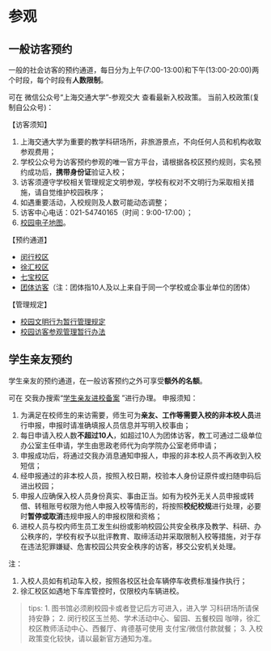 # 参观

## 一般访客预约

一般的社会访客的预约通道，每日分为上午(7:00-13:00)和下午(13:00-20:00)两个时段，每个时段有**人数限制**。

可在 微信公众号“上海交通大学”-参观交大 查看最新入校政策。
当前入校政策(复制自公众号)：


【访客须知】
1. 上海交通大学为重要的教学科研场所，非旅游景点，不向任何人员和机构收取参观费用；
2. 学校公众号为访客预约参观的唯一官方平台，请根据各校区预约规则，实名预约成功后，**携带身份证**验证入校；
3. 访客须遵守学校相关管理规定文明参观，学校有权对不文明行为采取相关措施，请自觉维护校园秩序；
4. 如遇重要活动，入校规则及人数可能动态调整；
5. 访客中心电话：021-54740165（时间：9:00-17:00）；
6. [校园电子地图](https://map.sjtu.edu.cn)。

【预约通道】
* [闵行校区](https://sjtu.cn/vreg/mh)
* [徐汇校区](https://sjtu.cn/vreg/xh)
* [七宝校区](https://sjtu.cn/vreg/qb)
* [团体访客](https://hellocampus.sjtu.edu.cn/)（注：团体指10人及以上来自于同一个学校或企事业单位的团体）

【管理规定】
* [校园文明行为暂行管理规定](https://xygl.sjtu.edu.cn/?m=module_g_article.ui_portal.detail&id=334DA3ACC7DA78E7404EF791475F6E98)
* [校园访客参观管理暂行办法](https://gk.sjtu.edu.cn/Assets/userfiles/sys_eb538c1c-65ff-4e82-8e6a-a1ef01127fed/files/20250702/20250702141303220.pdf)



## 学生亲友预约
学生亲友的预约通道，在一般访客预约之外可享受**额外的名额**。

可在 交我办搜索“[学生亲友进校备案](https://form.sjtu.edu.cn/infoplus/form/student_relatives_inout/start) ”进行办理。
申报须知：


1. 为满足在校师生的来访需要，师生可为**亲友、工作等需要入校的非本校人员**进行申报，申报时请准确填报人员信息并写明入校事由；
2. 每日申请入校人数**不超过10人**，如超过10人为团体访客，教工可通过二级单位办公室主任申请，学生由思政老师代为向学院办公室老师申请；
3. 申报成功后，将通过交我办消息通知申报人，申报的非本校人员不再收到入校短信；
4. 经申报通过的非本校人员，按照入校日期，校验本人身份证原件或扫随申码后进出校园；
5. 申报人应确保入校人员身份真实、事由正当。如有为校外无关人员申报或转借、转租账号权限为他人申报入校等情形的，将按照**校纪校规**进行处理，必要时**暂停或取消**违规申报人的申报权限和资格；
6. 进校人员与校内师生员工发生纠纷或影响校园公共安全秩序及教学、科研、办公秩序的，学校有权予以批评教育、取缔活动并采取限制入校等措施，对于存在违法犯罪嫌疑、危害校园公共安全秩序的访客，移交公安机关处理。

注：
1. 入校人员如有机动车入校，按照各校区社会车辆停车收费标准操作执行；
2. 徐汇校区如遇地下车库管控时，仅限校内车辆进校。

>tips:
    1. 图书馆必须刷校园卡或者登记后方可进入，进入学 习科研场所请保持安静；
    2. 闵行校区玉兰苑、学术活动中心、留园、五餐校园 咖啡，徐汇校区教师活动中心、西餐厅、肯德基可使用 支付宝/微信付款就餐；
    3. 入校政策变化较快，请以最新官方通知为准。